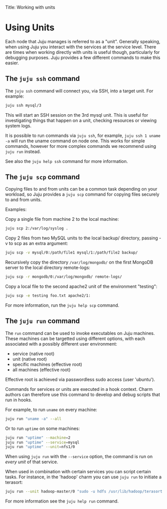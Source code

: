 Title: Working with units

# Using Units

Each node that Juju manages is referred to as a "unit". Generally speaking,
when using Juju you interact with the services at the service level. There are
times when working directly with units is useful though, particularly for
debugging purposes. Juju provides a few different commands to make this
easier.


## The `juju ssh` command

The `juju ssh` command will connect you, via SSH, into a target unit. For
example:

```bash
juju ssh mysql/3
```

This will start an SSH session on the 3rd mysql unit. This is useful for
investigating things that happen on a unit, checking resources or viewing
system logs.

It is possible to run commands via `juju ssh`, for example, `juju ssh 1 uname
-a` will run the uname command on node one. This works for simple commands,
however for more complex commands we recommend using `juju run` instead.

See also the `juju help ssh` command for more information.


## The `juju scp` command

Copying files to and from units can be a common task depending on your
workload, so Juju provides a `juju scp` command for copying files securely to
and from units.

Examples:

Copy a single file from machine 2 to the local machine:

```bash
juju scp 2:/var/log/syslog .
```

Copy 2 files from two MySQL units to the local backup/ directory, passing -v to
scp as an extra argument:

```bash
juju scp -v mysql/0:/path/file1 mysql/1:/path/file2 backup/
```

Recursively copy the directory `/var/log/mongodb/` on the first MongoDB server
to the local directory remote-logs:

```bash
juju scp -r mongodb/0:/var/log/mongodb/ remote-logs/
```

Copy a local file to the second apache2 unit of the environment "testing":

```bash
juju scp -e testing foo.txt apache2/1:
```

For more information, run the `juju help scp` command.


## The `juju run` command

The `run` command can be used to invoke executables on Juju machines. These
machines can be targetted using different options, with each associated with a
possibly different user environment:

 - service (native root)
 - unit (native root)
 - specific machines (effective root)
 - all machines (effective root)

Effective root is achieved via passwordless sudo access (user 'ubuntu').

Commands for services or units are executed in a hook context. Charm authors
can therefore use this command to develop and debug scripts that run in hooks.

For example, to run `uname` on every machine:

```bash
juju run "uname -a" --all
```

Or to run `uptime` on some machines:

```bash
juju run "uptime" --machine=2
juju run "uptime" --service=mysql
juju run "uptime" --unit=nfs1/0
```

When using `juju run` with the `--service` option, the command is run on *every
unit* of that service.

When used in combination with certain services you can script certain tasks.
For instance, in the 'hadoop' charm you can use `juju run` to initiate a terasort:

```bash
juju run --unit hadoop-master/0 "sudo -u hdfs /usr/lib/hadoop/terasort.sh"
```

For more information see the `juju help run` command.
